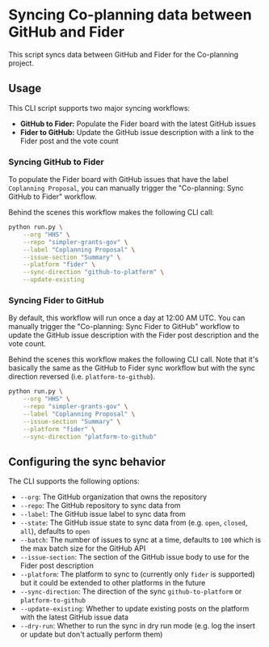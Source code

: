 # Syncing Co-planning data between GitHub and Fider

This script syncs data between GitHub and Fider for the Co-planning project.

## Usage

This CLI script supports two major syncing workflows:

- **GitHub to Fider:** Populate the Fider board with the latest GitHub issues
- **Fider to GitHub:** Update the GitHub issue description with a link to the Fider post and the vote count

### Syncing GitHub to Fider

To populate the Fider board with GitHub issues that have the label `Coplanning Proposal`, you can manually trigger the "Co-planning: Sync GitHub to Fider" workflow.

Behind the scenes this workflow makes the following CLI call:

```bash
python run.py \
    --org "HHS" \
    --repo "simpler-grants-gov" \
    --label "Coplanning Proposal" \
    --issue-section "Summary" \
    --platform "fider" \
    --sync-direction "github-to-platform" \
    --update-existing
```

### Syncing Fider to GitHub

By default, this workflow will run once a day at 12:00 AM UTC. You can manually trigger the "Co-planning: Sync Fider to GitHub" workflow to update the GitHub issue description with the Fider post description and the vote count.

Behind the scenes this workflow makes the following CLI call. Note that it's basically the same as the GitHub to Fider sync workflow but with the sync direction reversed (i.e. `platform-to-github`).

```bash
python run.py \
    --org "HHS" \
    --repo "simpler-grants-gov" \
    --label "Coplanning Proposal" \
    --issue-section "Summary" \
    --platform "fider" \
    --sync-direction "platform-to-github"
```

## Configuring the sync behavior

The CLI supports the following options:

- `--org`: The GitHub organization that owns the repository
- `--repo`: The GitHub repository to sync data from
- `--label`: The GitHub issue label to sync data from
- `--state`: The GitHub issue state to sync data from (e.g. `open`, `closed`, `all`), defaults to `open`
- `--batch`: The number of issues to sync at a time, defaults to `100` which is the max batch size for the GitHub API
- `--issue-section`: The section of the GitHub issue body to use for the Fider post description
- `--platform`: The platform to sync to (currently only `fider` is supported) but it could be extended to other platforms in the future
- `--sync-direction`: The direction of the sync `github-to-platform` or `platform-to-github`
- `--update-existing`: Whether to update existing posts on the platform with the latest GitHub issue data
- `--dry-run`: Whether to run the sync in dry run mode (e.g. log the insert or update but don't actually perform them)
